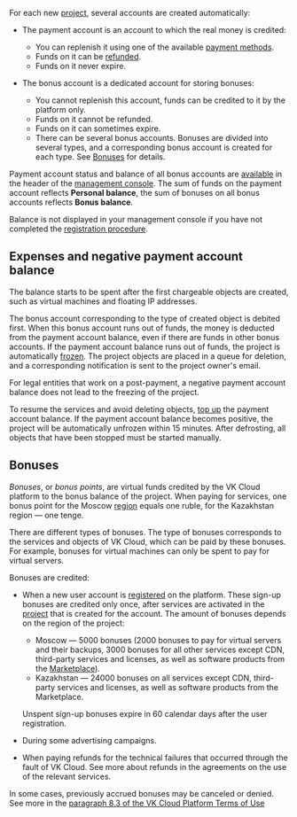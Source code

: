 For each new [project](/en/tools-for-using-services/account/concepts/projects), several accounts are created automatically:

- The payment account is an account to which the real money is credited:

  - You can replenish it using one of the available [payment methods](../payment-methods).
  - Funds on it can be [refunded](../../instructions/refund).
  - Funds on it never expire.

- The bonus account is a dedicated account for storing bonuses:

  - You cannot replenish this account, funds can be credited to it by the platform only.
  - Funds on it cannot be refunded.
  - Funds on it can sometimes expire.
  - There can be several bonus accounts. Bonuses are divided into several types, and a corresponding bonus account is created for each type. See [Bonuses](#bonuses) for details.

Payment account status and balance of all bonus accounts are [available](../../instructions/payment) in the header of the [management console](https://msk.cloud.vk.com/app/). The sum of funds on the payment account reflects **Personal balance**, the sum of bonuses on all bonus accounts reflects **Bonus balance**.

<info>

Balance is not displayed in your management console if you have not completed the [registration procedure](/en/intro/start/account-registration).

</info>

## Expenses and negative payment account balance

The balance starts to be spent after the first chargeable objects are created, such as virtual machines and floating IP addresses.

The bonus account corresponding to the type of created object is debited first. When this bonus account runs out of funds, the money is deducted from the payment account balance, even if there are funds in other bonus accounts. If the payment account balance runs out of funds, the project is automatically [frozen](/en/tools-for-using-services/account/concepts/projects#automatic_freezing_of_the_project). The project objects are placed in a queue for deletion, and a corresponding notification is sent to the project owner's email.

<info>

For legal entities that work on a post-payment, a negative payment account balance does not lead to the freezing of the project.

</info>

To resume the services and avoid deleting objects, [top up](../../instructions/payment#making_a_payment) the payment account balance. If the payment account balance becomes positive, the project will be automatically unfrozen within 15 minutes. After defrosting, all objects that have been stopped must be started manually.

## Bonuses

*Bonuses*, or *bonus points*, are virtual funds credited by the VK Cloud platform to the bonus balance of the project. When paying for services, one bonus point for the Moscow [region](/en/tools-for-using-services/account/concepts/regions) equals one ruble, for the Kazakhstan region — one tenge.

There are different types of bonuses. The type of bonuses corresponds to the services and objects of VK Cloud, which can be paid by these bonuses. For example, bonuses for virtual machines can only be spent to pay for virtual servers.

Bonuses are credited:

- When a new user account is [registered](/en/intro/start/account-registration) on the platform. These sign-up bonuses are credited only once, after services are activated in the [project](/en/tools-for-using-services/account/concepts/projects) that is created for the account. The amount of bonuses depends on the region of the project:

  - Moscow — 5000 bonuses (2000 bonuses to pay for virtual servers and their backups, 3000 bonuses for all other services except CDN, third-party services and licenses, as well as software products from the [Marketplace](https://msk.cloud.vk.com/app/services/marketplace)).
  - Kazakhstan — 24000 bonuses on all services except CDN, third-party services and licenses, as well as software products from the Marketplace.

  <err>

  Unspent sign-up bonuses expire in 60 calendar days after the user registration.

  </err>

- During some advertising campaigns.
- When paying refunds for the technical failures that occurred through the fault of VK Cloud. See more about refunds in the agreements on the use of the relevant services.

<warn>

In some cases, previously accrued bonuses may be canceled or denied. See more in the [paragraph 8.3 of the VK Cloud Platform Terms of Use](/en/intro/start/legal)

</warn>
